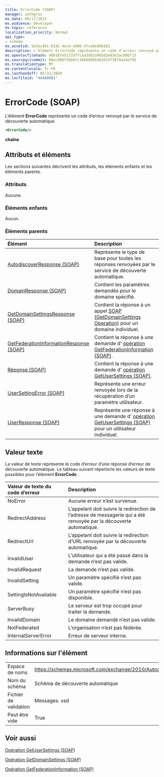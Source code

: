 ```yaml
---
title: ErrorCode (SOAP)
manager: sethgros
ms.date: 09/17/2015
ms.audience: Developer
ms.topic: reference
localization_priority: Normal
api_type:
- schema
ms.assetid: 5e5ec861-0191-4ecb-a906-47ce8ed96381
description: L’élément ErrorCode représente un code d’erreur renvoyé par le service de découverte automatique.
ms.openlocfilehash: d66167e51733ffcaa3d62a985d3e03e2ac80b715
ms.sourcegitcommit: 88ec988f2bb67c1866d06b361615f3674a24e795
ms.translationtype: MT
ms.contentlocale: fr-FR
ms.lasthandoff: 05/31/2020
ms.locfileid: "44460091"
---
```

# <a name="errorcode-soap"></a>ErrorCode (SOAP)

L’élément **ErrorCode** représente un code d’erreur renvoyé par le service de découverte automatique. 
  
```XML
<ErrorCode/>
```

 **chaîne**
## <a name="attributes-and-elements"></a>Attributs et éléments

Les sections suivantes décrivent les attributs, les éléments enfants et les éléments parents.
  
### <a name="attributes"></a>Attributs

Aucune.
  
### <a name="child-elements"></a>Éléments enfants

Aucun.
  
### <a name="parent-elements"></a>Éléments parents

|**Élément**|**Description**|
|:-----|:-----|
|[AutodiscoverResponse (SOAP)](autodiscoverresponse-soap.md) <br/> |Représente le type de base pour toutes les réponses renvoyées par le service de découverte automatique.  <br/> |
|[DomainResponse (SOAP)](domainresponse-soap.md) <br/> |Contient les paramètres demandés pour le domaine spécifié.  <br/> |
|[GetDomainSettingsResponse (SOAP)](getdomainsettingsresponse-soap.md) <br/> |Contient la réponse à un appel [SOAP (GetDomainSettings Operation)](getdomainsettings-operation-soap.md) pour un domaine individuel.  <br/> |
|[GetFederationInformationResponse (SOAP)](getfederationinformationresponse-soap.md) <br/> |Contient la réponse à une demande d' [opération GetFederationInformation (SOAP)](getfederationinformation-operation-soap.md) .  <br/> |
|[Réponse (SOAP)](response-soap.md) <br/> |Contient la réponse à une demande d' [opération GetUserSettings (SOAP)](getusersettings-operation-soap.md).  <br/> |
|[UserSettingError (SOAP)](usersettingerror-soap.md) <br/> |Représente une erreur renvoyée lors de la récupération d’un paramètre utilisateur.  <br/> |
|[UserResponse (SOAP)](userresponse-soap.md) <br/> |Représente une réponse à une demande d' [opération GetUserSettings (SOAP)](getusersettings-operation-soap.md) pour un utilisateur individuel.  <br/> |
   
## <a name="text-value"></a>Valeur texte

La valeur de texte représente le code d’erreur d’une réponse d’erreur de découverte automatique. Le tableau suivant répertorie les valeurs de texte possibles pour l’élément **ErrorCode** . 
  
|**Valeur de texte du code d’erreur**|**Description**|
|:-----|:-----|
|NoError  <br/> |Aucune erreur n’est survenue.  <br/> |
|RedirectAddress  <br/> |L’appelant doit suivre la redirection de l’adresse de messagerie qui a été renvoyée par la découverte automatique.  <br/> |
|RedirectUrl  <br/> |L’appelant doit suivre la redirection d’URL renvoyée par la découverte automatique.  <br/> |
|InvalidUser  <br/> |L’utilisateur qui a été passé dans la demande n’est pas valide.  <br/> |
|InvalidRequest  <br/> |La demande n’est pas valide.  <br/> |
|InvalidSetting  <br/> |Un paramètre spécifié n’est pas valide.  <br/> |
|SettingIsNotAvailable  <br/> |Un paramètre spécifié n’est pas disponible.  <br/> |
|ServerBusy  <br/> |Le serveur est trop occupé pour traiter la demande.  <br/> |
|InvalidDomain  <br/> |Le domaine demandé n’est pas valide.  <br/> |
|NotFederated  <br/> |L’organisation n’est pas fédérée.  <br/> |
|InternalServerError  <br/> |Erreur de serveur interne.  <br/> |
   
## <a name="element-information"></a>Informations sur l'élément

|||
|:-----|:-----|
|Espace de noms  <br/> |https://schemas.microsoft.com/exchange/2010/Autodiscover  <br/> |
|Nom du schéma  <br/> |Schéma de découverte automatique  <br/> |
|Fichier de validation  <br/> |Messages. xsd  <br/> |
|Peut être vide  <br/> |True  <br/> |
   
## <a name="see-also"></a>Voir aussi



[Opération GetUserSettings (SOAP)](getusersettings-operation-soap.md)
  
[Opération GetDomainSettings (SOAP)](getdomainsettings-operation-soap.md)
  
[Opération GetFederationInformation (SOAP)](getfederationinformation-operation-soap.md)

